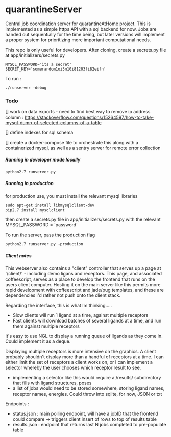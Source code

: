 # quarantineServer
Central job coordination server for quarantineAtHome project. This is implemented as a simple https API with a sql backend for now. Jobs are handed out sequentially for the time being, but later versions will implement a proper system for prioritizing more important computational needs.

This repo is only useful for developers. After cloning, create a secrets.py file at app/initializers/secrets.py

    MYSQL_PASSWORD='its a secret'
    SECRET_KEY='somerandom1oi3n10i81203fi82eifn'

To run : 

    ./runserver -debug
  

### Todo
[] work on data exports - need to find best way to remove ip address column : https://stackoverflow.com/questions/15264597/how-to-take-mysql-dump-of-selected-columns-of-a-table

[] define indexes for sql schema

[] create a docker-compose file to orchestrate this along with a containerized mysql, as well as a sentry server for remote error collection



##### Running in developer mode locally

    python2.7 runserver.py


##### Running in production



for production use, you must install the relevant mysql libraries

    sudo apt-get install libmysqlclient-dev
    pip2.7 install mysqlclient

then create a secrets.py file in app/initializers/secrets.py with the relevant
MYSQL_PASSWORD = 'password'

To run the server, pass the production flag

    python2.7 runserver.py -production



##### Client notes

This webserver also contains a "client" controller that serves up a page at '/client/' - including demo ligans and receptors.
This page, and associated coffeescript, serves as a place to develop the frontend that runs on the users client computer.
Hosting it on the main server like this permits more rapid development with coffeescript and jade/pug templates, and these are dependencies I'd rather not push onto the client stack.

Regarding the interface, this is what Im thinking.....
* Slow clients will run 1 ligand at a time, against multiple receptors
* Fast clients will download batches of several ligands at a time, and run them against multiple receptors

It's easy to use NGL to display a running queue of ligands as they come in. Could implement it as a deque.

Displaying multiple receptors is more intensive on the graphics. A client probably shouldn't display more than a handful of receptors at a time.
I can either limit the set of receptors a client works on, or I can implement a selector whereby the user chooses which receptor result to see.

* implementing a selector like this would require a /results/ subdirectory that fills with ligand structures, poses
* a list of jobs would need to be stored somewhere, storing ligand names, receptor names, energies. Could throw into sqlite, for now, JSON or txt


Endpoints :
* status.json : main polling endpoint, will have a jobID that the frontend could compare -> triggers client insert of rows to top of results table
* results.json : endpoint that returns last N jobs completed to pre-populate table






